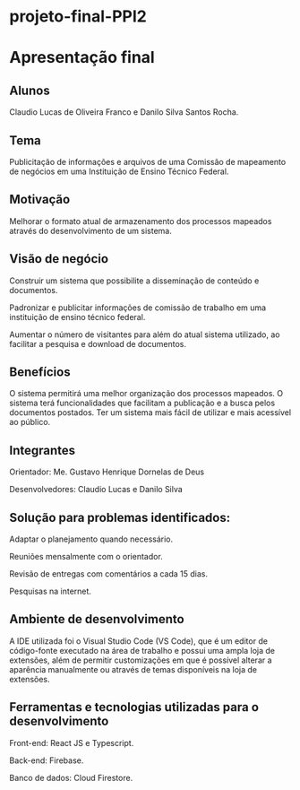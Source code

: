 # projeto-final-PPI2
# Apresentação final

## Alunos
Claudio Lucas de Oliveira Franco e Danilo Silva Santos Rocha.

## Tema
Publicitação de informações e arquivos de uma Comissão de mapeamento de negócios em uma Instituição de Ensino Técnico Federal.

## Motivação
Melhorar o formato atual de armazenamento dos processos mapeados através do desenvolvimento de um sistema.

## Visão de negócio
Construir um sistema que possibilite a disseminação de conteúdo e documentos.

Padronizar e publicitar informações de comissão de trabalho em uma instituição de ensino técnico federal.

Aumentar o número de visitantes para além do atual sistema utilizado, ao facilitar a pesquisa e download de documentos.

## Benefícios

O sistema permitirá uma melhor organização dos processos mapeados.
O sistema terá funcionalidades que facilitam a publicação e a busca pelos documentos postados.
Ter um sistema mais fácil de utilizar e mais acessível ao público.

## Integrantes

Orientador: Me. Gustavo Henrique Dornelas de Deus

Desenvolvedores: Claudio Lucas e Danilo Silva

## Solução para problemas identificados:
Adaptar o planejamento quando necessário.

Reuniões mensalmente com o orientador.

Revisão de entregas com comentários a cada 15 dias.

Pesquisas na internet.

## Ambiente de desenvolvimento 
A IDE utilizada foi o Visual Studio Code (VS Code), que é um editor de código-fonte executado na área de trabalho e possui uma ampla loja de extensões, além de permitir customizações em que é possível alterar a aparência manualmente ou através de temas disponíveis na loja de extensões.

## Ferramentas e tecnologias utilizadas para o desenvolvimento

Front-end: React JS e Typescript.

Back-end: Firebase.

Banco de dados: Cloud Firestore.
















